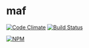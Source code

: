 # maf

[![Code Climate](https://codeclimate.com/github/alekzonder/maf/badges/gpa.svg)](https://codeclimate.com/github/alekzonder/maf)
[![Build Status](https://travis-ci.org/alekzonder/maf.svg?branch=master)](https://travis-ci.org/alekzonder/maf)

[![NPM](https://nodei.co/npm/maf.png?downloads=true&stars=true)](https://nodei.co/npm/maf/)

